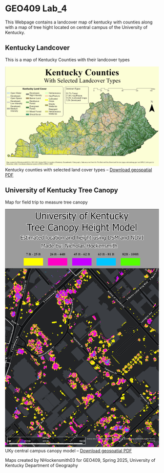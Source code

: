 <!DOCTYPE html >

# GEO409 Lab_4
This Webpage contains a landcover map of kentucky with counties along with a map of tree hight located on central campus of the University of Kentucky.

## Kentucky Landcover 
This is a map of Kentucky Counties with their landcover types

![Kentucky Counties](Layout_KY_Landcover.jpg)   
Kentucky counties with selected land cover types – [Download geospatial PDF](Layout_KY_Landcover.pdf)

## University of Kentucky Tree Canopy
Map for field trip to measure tree canopy

![UKy Campus canopy model](Layout_TreeCanopyModel.jpg)   
UKy central campus canopy model – [Download geospatial PDF](Layout_TreeCanopyModel.pdf)

Maps created by NHockensmith03 for GEO409, Spring 2025, University of Kentucky Department of Geography
